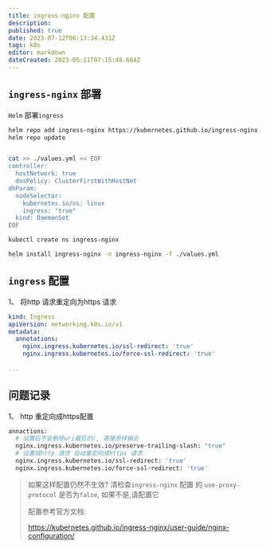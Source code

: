 ```yaml
---
title: ingress-nginx 配置
description: 
published: true
date: 2023-07-12T06:13:34.431Z
tags: k8s
editor: markdown
dateCreated: 2023-05-11T07:15:48.684Z
---
```


## `ingress-nginx` 部署

`Helm` 部署`ingress`

```bash
helm repo add ingress-nginx https://kubernetes.github.io/ingress-nginx
helm repo update


cat >> ./values.yml << EOF
controller:
  hostNetwork: true
  dnsPolicy: ClusterFirstWithHostNet
dhParam:
  nodeSelector:
    kubernetes.io/os: linux
    ingress: "true"
  kind: DaemonSet
EOF

kubectl create ns ingress-nginx

helm install ingress-nginx -n ingress-nginx -f ./values.yml
```



## `ingress` 配置

1、 将http 请求重定向为https 请求

```yaml
kind: Ingress
apiVersion: networking.k8s.io/v1
metadata:
  annotations:
    nginx.ingress.kubernetes.io/ssl-redirect: 'true'
    nginx.ingress.kubernetes.io/force-ssl-redirect: 'true'
    
...
```

## 问题记录
1、 http 重定向成https配置
```bash
annactions:
  # 设置后不会删除uri最后的/, 直接原样输出
  nginx.ingress.kubernetes.io/preserve-trailing-slash: "true"
  # 设置成http 请求 自动重定向成https 请求
  nginx.ingress.kubernetes.io/ssl-redirect: 'true'
  nginx.ingress.kubernetes.io/force-ssl-redirect: 'true'

```


> 如果这样配置仍然不生效? 清检查`ingress-nginx` 配置 的 `use-proxy-protocol` 是否为`false`, 如果不是,请配置它
>
> 配置参考官方文档:
>
> https://kubernetes.github.io/ingress-nginx/user-guide/nginx-configuration/

